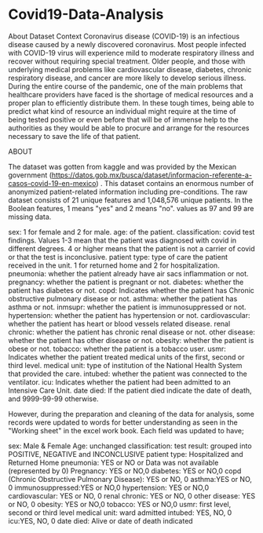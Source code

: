 # Covid19-Data-Analysis
About Dataset
Context
Coronavirus disease (COVID-19) is an infectious disease caused by a newly discovered coronavirus. Most people infected with COVID-19 virus will experience mild to moderate respiratory illness and recover without requiring special treatment. Older people, and those with underlying medical problems like cardiovascular disease, diabetes, chronic respiratory disease, and cancer are more likely to develop serious illness.
During the entire course of the pandemic, one of the main problems that healthcare providers have faced is the shortage of medical resources and a proper plan to efficiently distribute them. In these tough times, being able to predict what kind of resource an individual might require at the time of being tested positive or even before that will be of immense help to the authorities as they would be able to procure and arrange for the resources necessary to save the life of that patient.


ABOUT

The dataset was gotten from kaggle and was provided by the Mexican government (https://datos.gob.mx/busca/dataset/informacion-referente-a-casos-covid-19-en-mexico) . This dataset contains an enormous number of anonymized patient-related information including pre-conditions. The raw dataset consists of 21 unique features and 1,048,576 unique patients. In the Boolean features, 1 means "yes" and 2 means "no". values as 97 and 99 are missing data.

sex: 1 for female and 2 for male.
age: of the patient.
classification: covid test findings. Values 1-3 mean that the patient was diagnosed with covid in different
degrees. 4 or higher means that the patient is not a carrier of covid or that the test is inconclusive.
patient type: type of care the patient received in the unit. 1 for returned home and 2 for hospitalization.
pneumonia: whether the patient already have air sacs inflammation or not.
pregnancy: whether the patient is pregnant or not.
diabetes: whether the patient has diabetes or not.
copd: Indicates whether the patient has Chronic obstructive pulmonary disease or not.
asthma: whether the patient has asthma or not.
inmsupr: whether the patient is immunosuppressed or not.
hypertension: whether the patient has hypertension or not.
cardiovascular: whether the patient has heart or blood vessels related disease.
renal chronic: whether the patient has chronic renal disease or not.
other disease: whether the patient has other disease or not.
obesity: whether the patient is obese or not.
tobacco: whether the patient is a tobacco user.
usmr: Indicates whether the patient treated medical units of the first, second or third level.
medical unit: type of institution of the National Health System that provided the care.
intubed: whether the patient was connected to the ventilator.
icu: Indicates whether the patient had been admitted to an Intensive Care Unit.
date died: If the patient died indicate the date of death, and 9999-99-99 otherwise.

However, during the preparation and cleaning of the data for analysis, some records were updated to words for better understanding as seen in the "Working sheet" in the excel work book. Each field was updated to have;

sex: Male & Female
Age: unchanged
classification: test result: grouped into POSITIVE, NEGATIVE and INCONCLUSIVE
patient type: Hospitalized and Returned Home
pneumonia: YES or NO or Data was not available (represented by 0)
Pregnancy: YES or NO,0
diabetes: YES or NO,0
copd (Chronic Obstructive Pulmonary Disease): YES or NO, 0
asthma:YES or NO, 0
immunosuppressed:YES or NO,0
hypertension: YES or NO,0
cardiovascular: YES or NO, 0
renal chronic: YES or NO, 0
other disease: YES or NO, 0
obesity: YES or NO,0
tobacco: YES or NO,0
usmr: first level, second or third level
medical unit: ward admitted
intubed: YES, NO, 0
icu:YES, NO, 0
date died: Alive or date of death indicated
